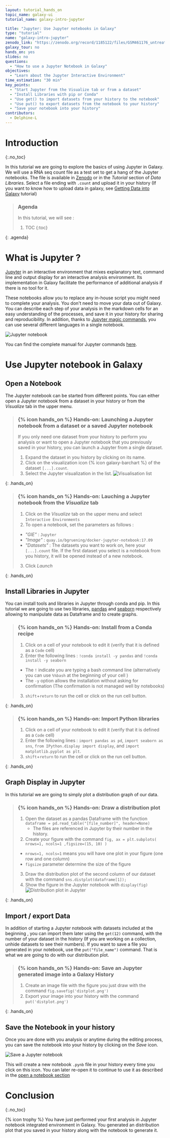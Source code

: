 ```yaml
---
layout: tutorial_hands_on
topic_name: galaxy-ui
tutorial_name: galaxy-intro-jupyter

title: "Jupyter: Use Jupyter notebooks in Galaxy"
type: "tutorial"
name: "galaxy-intro-jupyter"
zenodo_link: "https://zenodo.org/record/1185122/files/GSM461176_untreat_single.counts"
galaxy_tour: no
hands_on: yes
slides: no
questions:
  - "How to use a Jupyter Notebook in Galaxy"
objectives:
  - "Learn about the Jupyter Interactive Environment"
time_estimation: "30 min"
key_points:
  - "Start Jupyter from the Visualize tab or from a dataset"
  - "Install Libraries with pip or Conda"
  - "Use get() to import datasets from your history to the notebook"
  - "Use put() to export datasets from the notebook to your history"
  - "Save your notebook into your history"
contributors:
  - Delphine-L
---
```


# Introduction
{:.no_toc}

In this tutorial we are going to explore the basics of using Jupyter in Galaxy. We will use a RNA seq count file as a test set to get a hang of the Jupyter notebooks.
The file is available in [Zenodo](https://zenodo.org/record/1185122#.WzlCQNhKgWo) or in the *Tutorial* section of *Data Libraries*.
Select a file ending with `.count` and upload it in your history (If you want to know how to upload data in galaxy, see [Getting Data into Galaxy](http://galaxyproject.github.io/training-material/topics/galaxy-data-manipulation/tutorials/get-data/slides.html#1) tutorial)

> ### Agenda
>
> In this tutorial, we will see :
>
> 1. TOC
> {:toc}
>
{: .agenda}


# What is Jupyter ?

[Jupyter](http://jupyter.org/) in an interactive environment that mixes explanatory text, command line and output display for an interactive analysis environment. Its implementation in Galaxy facilitate the performance of additional analysis if there is no tool for it.

These notebooks allow you to replace any in-house script you might need to complete your analysis. You don't need to move your data out of Galaxy. You can describe each step of your analysis in the markdown cells for an easy understanding of the processes, and save it in your history for sharing and reproducibility. In addition, thanks to [Jupyter magic commands](https://ipython.readthedocs.io/en/stable/interactive/magics.html), you can use several different languages in a single notebook.

![Jupyter notebook](../../images/notebook_overview.png)

You can find the complete manual for Jupyter commands [here](http://jupyter-notebook.readthedocs.io/en/stable/).

# Use Jupyter notebook in Galaxy

## Open a Notebook
The Jupyter notebook can be started from different points. You can either open a Jupyter notebook from a dataset in your history or from the *Visualize* tab in the upper menu.


> ### {% icon hands_on %} Hands-on: Launching a Jupyter notebook from a dataset or a saved Jupyter notebook
> If you only need one dataset from your history to perform you analysis or want to open a Jupyter notebook that you previously saved in your history, you can launch a Jupyter from a single dataset.
> 1. Expand the dataset in you history by clicking on its name.
> 2. Click on the visualization icon {% icon galaxy-barchart %} of the dataset `[...].count`.
> 3. Select the Jupyter visualization in the list. ![Visualisation list](../../images/visu_list.png)
>
{: .hands_on}


> ### {% icon hands_on %} Hands-on: Lauching a Jupyter notebook from the *Visualize* tab
>
> 1. Click on the *Visualize* tab on the upper menu and select `Interactive Environments`
> 2. To open a notebook, set the parameters as follows :
>   - *"GIE"* : `Jupyter`
>   - *"Image"* : `quay.io/bgruening/docker-jupyter-notebook:17.09`
>   - *"Datasets"* : The datasets you want to work on, here your `[...].count` file. If the first dataset you select is a notebook from you history, it will be opened instead of a new notebook.
> 3. Click *Launch*
>
{: .hands_on}

## Install Libraries in Jupyter

You can install tools and libraries in Jupyter through conda and pip. In this tutorial we are going to use two libraries, [pandas]() and [seaborn]() respectively allowing to manipulate data as Dataframe and to create graphs.

> ### {% icon hands_on %} Hands-on: Install from a Conda recipe
>
> 1. Click on a cell of your notebook to edit it (verify that it is defined as a `Code` cell)
> 2. Enter the following lines : `!conda install -y pandas` and `!conda install -y seaborn`
>   - The `!` indicate you are typing a bash command line (alternatively you can use `%%bash` at the beginning of your cell )
>   - The `-y` option allows the installation without asking for confirmation  (The confirmation is not managed well by notebooks)
> 3. `shift`+`return` to run the cell or click on the run cell button.
>
{: .hands_on}


> ### {% icon hands_on %} Hands-on: Import Python libraries
>
> 1. Click on a cell of your notebook to edit it (verify that it is defined as a `Code` cell)
> 2. Enter the following lines : `import pandas as pd`, `import seaborn as sns`, `from IPython.display import display`, and `import matplotlib.pyplot as plt`.
> 3. `shift`+`return` to run the cell or click on the run cell button.
>
{: .hands_on}


## Graph Display in Jupyter

In this tutorial we are going to simply plot a distribution graph of our data.

> ### {% icon hands_on %} Hands-on: Draw a distribution plot
>
> 1. Open the dataset as a pandas Dataframe with the function `dataframe = pd.read_table("[file_number]", header=None)`
>    - The files are referenced in Jupyter by their number in the history.
> 2. Create your figure with the command `fig, ax = plt.subplots( nrows=1, ncols=1 ,figsize=(15, 10) )`
>   -  `nrows=1, ncols=1` means you will have one plot in your figure (one row and one column)
>   -  `figsize` parameter determine the size of the figure
> 3. Draw the distribution plot of the second column of our dataset with the command `sns.distplot(dataframe[1]);`
> 4. Show the figure in the Jupyter notebook with `display(fig)` ![Distribution plot in Jupyter](../../images/jupyter_plot.png)
>
{: .hands_on}


## Import / export Data

In addition of starting a Jupyter notebook with datasets included at the beginning , you can import them later using the `get(12)` command, with the number of your dataset in the history (If you are working on a collection, unhide datasets to see their numbers).
If you want to save a file you generated in your notebook, use the `put("file_name")` command. That is what we are going to do with our distribution plot.

> ### {% icon hands_on %} Hands-on: Save an Jupyter generated image into a Galaxy History
>
> 1. Create an image file with the figure you just draw with the command `fig.savefig('distplot.png')`
> 2. Export your image into your history with the command  `put('distplot.png')`
>
{: .hands_on}


## Save the Notebook in your history

Once you are done with you analysis or anytime during the editing process, you can save the notebook into your history by clicking on the *Save* icon.

![Save a Jupyter notebook](../../images/save_notebook.png)

This will create a new notebook `.pynb` file in your history every time you click on this icon. You can later re-open it to continue to use it as described in the [open a notebook section](#open-a-notebook)

# Conclusion
{:.no_toc}

{% icon trophy %} You have just performed your first analysis in Jupyter notebook integrated environment in Galaxy. You generated an distribution plot that you saved in your history along with the notebook to generate it.
